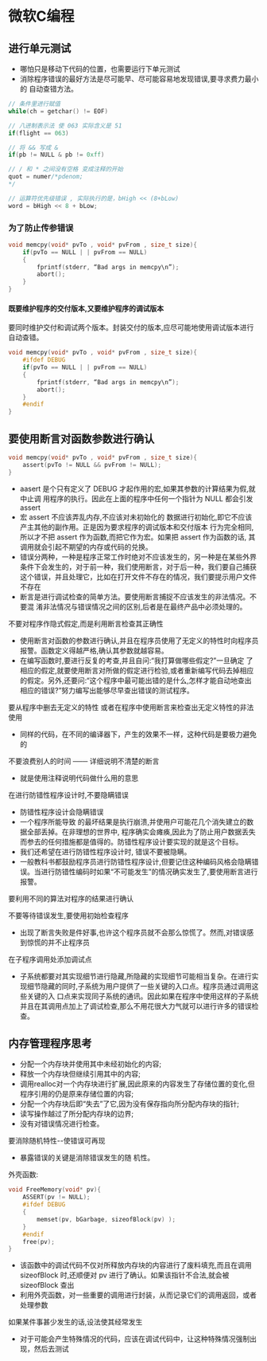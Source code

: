 # 微软C编程

## 进行单元测试

- 哪怕只是移动下代码的位置，也需要运行下单元测试
- 消除程序错误的最好方法是尽可能早、尽可能容易地发现错误,要寻求费力最小的 自动查错方法。

```c
// 条件里进行赋值
while(ch = getchar() != EOF)

// 八进制表示法 使 063 实际含义是 51
if(flight == 063)

// 将 && 写成 &
if(pb != NULL & pb != 0xff)

// / 和 * 之间没有空格 变成注释的开始
quot = numer/*pdenom;
*/

// 运算符优先级错误 , 实际执行的是，bHigh << (8+bLow)
word = bHigh << 8 + bLow;
```

### 为了防止传参错误

```c
void memcpy(void* pvTo , void* pvFrom , size_t size){
    if(pvTo == NULL | | pvFrom == NULL)
    {
        fprintf(stderr, “Bad args in memcpy\n”);
        abort();
    }
}
```

#### 既要维护程序的交付版本,又要维护程序的调试版本

要同时维护交付和调试两个版本。封装交付的版本,应尽可能地使用调试版本进行 自动查错。

```c
void memcpy(void* pvTo , void* pvFrom , size_t size){
    #ifdef DEBUG
    if(pvTo == NULL | | pvFrom == NULL)
    {
        fprintf(stderr, “Bad args in memcpy\n”);
        abort();
    }
    #endif
}
```

## 要使用断言对函数参数进行确认

```c
void memcpy(void* pvTo , void* pvFrom , size_t size){
    assert(pvTo != NULL && pvFrom != NULL);
}
```

- aasert 是个只有定义了 DEBUG 才起作用的宏,如果其参数的计算结果为假,就中止调 用程序的执行。因此在上面的程序中任何一个指针为 NULL 都会引发 assert
- 宏 assert 不应该弄乱内存,不应该对未初始化的 数据进行初始化,即它不应该产主其他的副作用。正是因为要求程序的调试版本和交付版本 行为完全相同,所以才不把 assert 作为函数,而把它作为宏。如果把 assert 作为函数的话, 其调用就会引起不期望的内存或代码的兑换。
- 错误分两种，一种是程序正常工作时绝对不应该发生的，另一种是在某些外界条件下会发生的，对于前一种，我们使用断言，对于后一种，我们要自己捕获这个错误，并且处理它，比如在打开文件不存在的情况，我们要提示用户文件不存在
- 断言是进行调试检查的简单方法。要使用断言捕捉不应该发生的非法情况。不要混 淆非法情况与错误情况之间的区别,后者是在最终产品中必须处理的。

不要对程序作隐式假定,而是利用断言检查其正确性

- 使用断言对函数的参数进行确认,并且在程序员使用了无定义的特性时向程序员报警。函数定义得越严格,确认其参数就越容易。
- 在编写函数时,要进行反复的考查,并且自问:“我打算做哪些假定?”一旦确定 了相应的假定,就要使用断言对所做的假定进行检验,或者重新编写代码去掉相应 的假定。另外,还要问:“这个程序中最可能出错的是什么,怎样才能自动地查出 相应的错误?”努力编写出能够尽早查出错误的测试程序。

要从程序中删去无定义的特性 或者在程序中使用断言来检查出无定义特性的非法使用

- 同样的代码，在不同的编译器下，产生的效果不一样，这种代码是要极力避免的

不要浪费别人的时间 ─── 详细说明不清楚的断言

- 就是使用注释说明代码做什么用的意思

在进行防错性程序设计时,不要隐瞒错误

- 防错性程序设计会隐瞒错误
- 一个程序所能导致 的最坏结果是执行崩溃,并使用户可能花几个消失建立的数据全部丢掉。在非理想的世界中, 程序确实会瘫痪,因此为了防止用户数据丢失而参去的任何措施都是值得的。防错性程序设计要实现的就是这个目标。
- 我们还希望在进行防错性程序设计时, 错误不要被隐瞒。
- 一般教科书都鼓励程序员进行防错性程序设计,但要记住这种编码风格会隐瞒错 误。当进行防错性编码时如果“不可能发生”的情况确实发生了,要使用断言进行报警。

要利用不同的算法对程序的结果进行确认

不要等待错误发生,要使用初始检查程序

- 出现了断言失败是件好事,也许这个程序员就不会那么惊慌了。然而,对错误感到惊慌的并不止程序员

在子程序调用处添加调试点

- 子系统都要对其实现细节进行隐藏,所隐藏的实现细节可能相当复杂。在进行实 现细节隐藏的同时,子系统为用户提供了一些关键的入口点。程序员通过调用这些关键的入 口点来实现同子系统的通讯。因此如果在程序中使用这样的子系统并且在其调用点加上了调试检查,那么不用花很大力气就可以进行许多的错误检查。

## 内存管理程序思考

- 分配一个内存块并使用其中未经初始化的内容;
- 释放一个内存块但继续引用其中的内容;
- 调用realloc对一个内存块进行扩展,因此原来的内容发生了存储位置的变化,但程序引用的仍是原来存储位置的内容;
- 分配一个内存块后即“失去”了它,因为没有保存指向所分配内存块的指针;
- 读写操作越过了所分配内存块的边界;
- 没有对错误情况进行检查。

要消除随机特性--使错误可再现

- 暴露错误的关键是消除错误发生的随 机性。

外壳函数:

```c
void FreeMemory(void* pv){
    ASSERT(pv != NULL);
    #ifdef DEBUG
    {
        memset(pv, bGarbage, sizeofBlock(pv) );
    }
    #endif
    free(pv);
}
```

- 该函数中的调试代码不仅对所释放内存块的内容进行了废料填充,而且在调用sizeofBlock 时,还顺便对 pv 进行了确认。如果该指针不合法,就会被 sizeofBlock 查出
- 利用外壳函数，对一些重要的调用进行封装，从而记录它们的调用返回，或者处理参数

如果某件事甚少发生的话,设法使其经常发生

- 对于可能会产生特殊情况的代码，应该在调试代码中，让这种特殊情况强制出现，然后去测试
